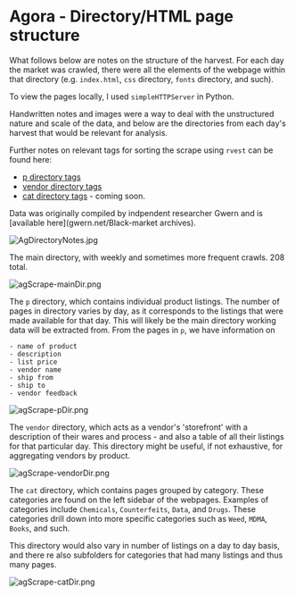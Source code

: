 # Agora - Directory/HTML page structure

What follows below are notes on the structure of the harvest. For each day the market was crawled, there were all the elements of the webpage within that directory (e.g. `index.html`, `css` directory, `fonts` directory, and such).

To view the pages locally, I used `simpleHTTPServer` in Python. 

Handwritten notes and images were a way to deal with the unstructured nature and scale of the data, and below are the directories from each day's harvest that would be relevant for analysis. 

Further notes on relevant tags for sorting the scrape using `rvest` can be found here:

- [p directory tags](ag-RelevantTags-p.md)
- [vendor directory tags](ag-RelevantTags-vendor.md)
- [cat directory tags]() - coming soon.

Data was originally compiled by indpendent researcher Gwern and is [available here](gwern.net/Black-market archives).

![AgDirectoryNotes.jpg](img/AgDirectoryNotes.jpg)

The main directory, with weekly and sometimes more frequent crawls. 208 total.

![agScrape-mainDir.png](img/agScrape-mainDir.png)

The `p` directory, which contains individual product listings. The number of pages in directory varies by day, as it corresponds to the listings that were made available for that day. This will likely be the main directory working data will be extracted from. From the pages in `p`, we have information on 

	- name of product
	- description
	- list price
	- vendor name
	- ship from
	- ship to
	- vendor feedback

![agScrape-pDir.png](img/agScrape-pDir.png)

The `vendor` directory, which acts as a vendor's 'storefront' with a description of their wares and process - and also a table of all their listings for that particular day. This directory might be useful, if not exhaustive, for aggregating vendors by product.

![agScrape-vendorDir.png](img/agScrape-vendorDir.png)

The `cat` directory, which contains pages grouped by category. These categories are found on the left sidebar of the webpages. Examples of categories include `Chemicals`, `Counterfeits`, `Data`, and `Drugs`. These categories drill down into more specific categories such as `Weed`, `MDMA`, `Books`, and such. 

This directory would also vary in number of listings on a day to day basis, and there re also subfolders for categories that had many listings and thus many pages.

![agScrape-catDir.png](img/agScrape-catDir.png)








